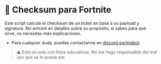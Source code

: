 # 🌿 Checksum para Fortnite  

Este script calcula el checksum de un ticket en base a su payload y signature. No entraré en detalles sobre su propósito; si sabes para qué sirve, no necesitas más explicaciones.  
- Para cualquier duda, puedes contactarme en [discord.gg/miabot](https://discord.gg/miabot).  

> ⚠ Esto es solo con fines educativos. No me hago responsable del mal uso que se le pueda dar.  
